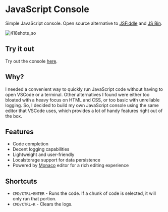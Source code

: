 # JavaScript Console

Simple JavaScript console. Open source alternative to [JSFiddle](https://jsfiddle.net) and [JS Bin](https://jsbin.com).

![418shots_so](https://github.com/sonnyt/console/assets/183387/bcb1ce20-c983-43c9-aefa-5ce8d546eb82)

## Try it out
Try out the console [here](https://console.sonnyt.com).

## Why?
I needed a convenient way to quickly run JavaScript code without having to open VSCode or a terminal. Other alternatives I found were either too bloated with a heavy focus on HTML and CSS, or too basic with unreliable logging. So, I decided to build my own JavaScript console using the same editor that VSCode uses, which provides a lot of handy features right out of the box.

## Features
- Code completion
- Decent logging capabilities
- Lightweight and user-friendly
- Localstorage support for data persistence
- Powered by [Monaco](https://microsoft.github.io/monaco-editor/) editor for a rich editing experience

## Shortcuts
- `CMD/CTRL+ENTER` - Runs the code. If a chunk of code is selected, it will only run that portion.
- `CMD/CTRL+K` - Clears the logs.
